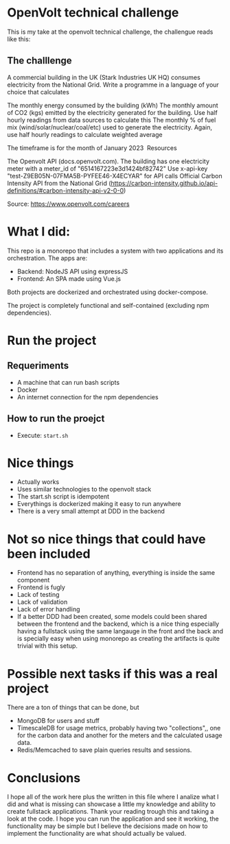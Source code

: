 # OpenVolt technical challenge

This is my take at the openvolt technical challenge, the challengue reads like this:

## The challlenge
A commercial building in the UK (Stark Industries UK HQ) consumes electricity from the National Grid. Write a programme in a language of your choice that calculates 

The monthly energy consumed by the building (kWh)
The monthly amount of CO2 (kgs) emitted by the electricity generated for the building. Use half hourly readings from data sources to calculate this
The monthly % of fuel mix (wind/solar/nuclear/coal/etc) used to generate the electricity. Again, use half hourly readings to calculate weighted average

The timeframe is for the month of January 2023
‍
Resources

The Openvolt API (docs.openvolt.com). The building has one electricity meter with a meter_id of "6514167223e3d1424bf82742" Use x-api-key "test-Z9EB05N-07FMA5B-PYFEE46-X4ECYAR" for API calls
Official Carbon Intensity API from the National Grid  (https://carbon-intensity.github.io/api-definitions/#carbon-intensity-api-v2-0-0)

Source: https://www.openvolt.com/careers

# What I did:

This repo is a monorepo that includes a system with two applications and its orchestration.
The apps are:

- Backend: NodeJS API using expressJS
- Frontend: An SPA made using Vue.js

Both projects are dockerized and orchestrated using docker-compose.

The project is completely functional and self-contained (excluding npm dependencies).

# Run the project

## Requeriments
- A machine that can run bash scripts
- Docker
- An internet connection for the npm dependencies

## How to run the proejct
- Execute: `start.sh`

# Nice things

- Actually works
- Uses similar technologies to the openvolt stack
- The start.sh script is idempotent
- Everythings is dockerized making it easy to run anywhere
- There is a very small attempt at DDD in the backend

# Not so nice things that could have been included

- Frontend has no separation of anything, everything is inside the same component
- Frontend is fugly
- Lack of testing
- Lack of validation
- Lack of error handling
- If a better DDD had been created, some models could been shared between the frontend and the backend, which is a nice thing especially having a fullstack using the same langauge in the front and the back and is specially easy when using monorepo as creating the artifacts is quite trivial with this setup.

# Possible next tasks if this was a real project
There are a ton of things that can be done, but 
- MongoDB for users and stuff
- TimescaleDB for usage metrics, probably having two "collections",, one for the carbon data and another for the meters and the calculated usage data.
- Redis/Memcached to save plain queries results and sessions.

# Conclusions
I hope all of the work here plus the written in this file where I analize what I did and what is missing can showcase a little my knowledge and ability to create fullstack applications.
Thank your reading trough this and taking a look at the code.
I hope you can run the application and see it working, the functionality may be simple but I believe the decisions made on how to implement the functionality are what should actually be valued.